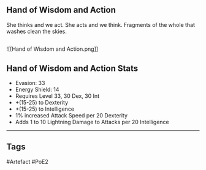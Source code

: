 ## Hand of Wisdom and Action
She thinks and we act.
She acts and we think.
Fragments of the whole that washes clean the skies.
##
![[Hand of Wisdom and Action.png]]
## Hand of Wisdom and Action Stats
- Evasion: 33
- Energy Shield: 14
- Requires Level 33, 30 Dex, 30 Int
- +(15-25) to Dexterity
- +(15-25) to Intelligence
- 1% increased Attack Speed per 20 Dexterity
- Adds 1 to 10 Lightning Damage to Attacks per 20 Intelligence


---
## Tags
#Artefact
#PoE2